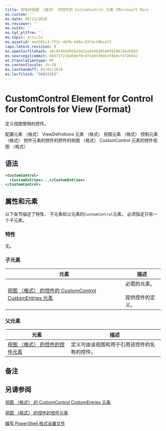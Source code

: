 ```yaml
---
title: 控件的视图 （格式） 的控件的 CustomControl 元素 |Microsoft Docs
ms.custom: ''
ms.date: 09/13/2016
ms.reviewer: ''
ms.suite: ''
ms.tgt_pltfrm: ''
ms.topic: article
ms.assetid: eee505c3-ff2c-4bfb-b48a-037ec34bce72
caps.latest.revision: 8
ms.openlocfilehash: a0c8548dd916a5b32a56462058858f887a9d5803
ms.sourcegitcommit: b6871f21bd666f9cd71dd336bb3f844cf472b56c
ms.translationtype: MT
ms.contentlocale: zh-CN
ms.lasthandoff: 02/03/2019
ms.locfileid: "56853163"
---
```

# <a name="customcontrol-element-for-control-for-controls-for-view-format"></a>CustomControl Element for Control for Controls for View (Format)

定义视图使用的控件。

配置元素 （格式） ViewDefinitions 元素 （格式） 视图元素 （格式） 控制元素 （格式） 控件元素的控件的控件的视图 （格式） CustomControl 元素的控件视图 （格式）

## <a name="syntax"></a>语法

```xml
<CustomControl>
  <CustomEntries>...</CustomEntries>
</CustomControl>
```

## <a name="attributes-and-elements"></a>属性和元素

以下各节描述了特性、 子元素和父元素的`CustomControl`元素。 必须指定只有一个子元素。

### <a name="attributes"></a>特性

无。

### <a name="child-elements"></a>子元素

|元素|描述|
|-------------|-----------------|
|[视图 （格式） 的控件的 CustomControl CustomEntries 元素](./customentries-element-for-customcontrol-for-controls-for-view-format.md)|必需的元素。<br /><br /> 提供控件的定义。|

### <a name="parent-elements"></a>父元素

|元素|描述|
|-------------|-----------------|
|[视图 （格式） 的控件的控件元素](./control-element-for-controls-for-view-format.md)|定义可由该视图和用于引用该控件的名称的控件。|

## <a name="remarks"></a>备注

## <a name="see-also"></a>另请参阅

[视图 （格式） 的 CustomControl CustomEntries 元素](./customentries-element-for-customcontrol-for-controls-for-configuration-format.md)

[视图 （格式） 的控件的控件元素](./control-element-for-controls-for-view-format.md)

[编写 PowerShell 格式设置文件](./writing-a-powershell-formatting-file.md)
